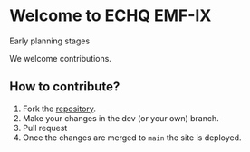 # Welcome to ECHQ EMF-IX

Early planning stages

We welcome contributions.

## How to contribute?

1. Fork the [repository](https://github.com/JimZAH/emf-ix). 
2. Make your changes in the dev (or your own) branch.
3. Pull request
4. Once the changes are merged to `main` the site is deployed.
